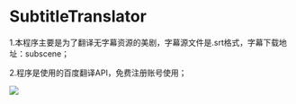 # SubtitleTranslator
1.本程序主要是为了翻译无字幕资源的美剧，字幕源文件是.srt格式，字幕下载地址：subscene；

2.程序是使用的百度翻译API，免费注册账号使用；

<img src = 'https://ftp.bmp.ovh/imgs/2022/01/157980d691d534c9.png' />
